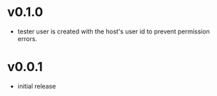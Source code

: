 
# v0.1.0

-   tester user is created with the host's user id to prevent
    permission errors.

# v0.0.1

-   initial release
